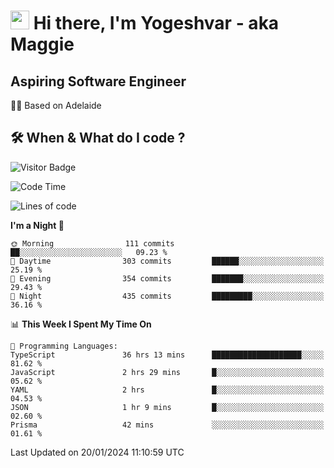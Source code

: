 <h1><img src="https://emojis.slackmojis.com/emojis/images/1531849430/4246/blob-sunglasses.gif?1531849430" width="30"/> Hi there, I'm Yogeshvar - aka Maggie</h1>

## Aspiring Software Engineer
🏂🏻  Based on Adelaide 

## 🛠 When & What do I code ?  

![Visitor Badge](https://visitor-badge.feriirawann.repl.co?username=yogeshvar&repo=yogeshvar&label=Visitors&style=plastic&color=%23457BFF&contentType=svg)

<!--START_SECTION:waka-->
![Code Time](http://img.shields.io/badge/Code%20Time-2%2C611%20hrs%2024%20mins-blue)

![Lines of code](https://img.shields.io/badge/From%20Hello%20World%20I%27ve%20Written-4.1%20million%20lines%20of%20code-blue)

**I'm a Night 🦉** 

```text
🌞 Morning                111 commits         ██░░░░░░░░░░░░░░░░░░░░░░░   09.23 % 
🌆 Daytime                303 commits         ██████░░░░░░░░░░░░░░░░░░░   25.19 % 
🌃 Evening                354 commits         ███████░░░░░░░░░░░░░░░░░░   29.43 % 
🌙 Night                  435 commits         █████████░░░░░░░░░░░░░░░░   36.16 % 
```


📊 **This Week I Spent My Time On** 

```text
💬 Programming Languages: 
TypeScript               36 hrs 13 mins      ████████████████████░░░░░   81.62 % 
JavaScript               2 hrs 29 mins       █░░░░░░░░░░░░░░░░░░░░░░░░   05.62 % 
YAML                     2 hrs               █░░░░░░░░░░░░░░░░░░░░░░░░   04.53 % 
JSON                     1 hr 9 mins         █░░░░░░░░░░░░░░░░░░░░░░░░   02.60 % 
Prisma                   42 mins             ░░░░░░░░░░░░░░░░░░░░░░░░░   01.61 % 
```


 Last Updated on 20/01/2024 11:10:59 UTC
<!--END_SECTION:waka-->
